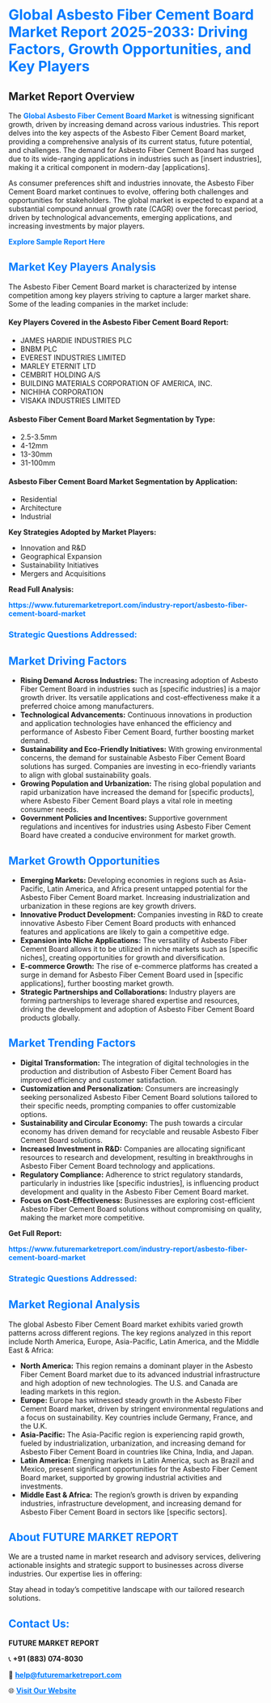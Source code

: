 <h1 style="color: #007BFF;">Global Asbesto Fiber Cement Board Market Report 2025-2033: Driving Factors, Growth Opportunities, and Key Players</h1>

<section id="overview">
<h2>Market Report Overview</h2>
<p>The <a href="https://www.futuremarketreport.com/industry-report/asbesto-fiber-cement-board-market" style="color: #007BFF; text-decoration: none;"><strong>Global Asbesto Fiber Cement Board Market</strong></a> is witnessing significant growth, driven by increasing demand across various industries. This report delves into the key aspects of the Asbesto Fiber Cement Board market, providing a comprehensive analysis of its current status, future potential, and challenges. The demand for Asbesto Fiber Cement Board has surged due to its wide-ranging applications in industries such as [insert industries], making it a critical component in modern-day [applications].</p>
<p>As consumer preferences shift and industries innovate, the Asbesto Fiber Cement Board market continues to evolve, offering both challenges and opportunities for stakeholders. The global market is expected to expand at a substantial compound annual growth rate (CAGR) over the forecast period, driven by technological advancements, emerging applications, and increasing investments by major players.</p>
</section>

<section id="overview">
<p><a href="https://www.futuremarketreport.com/request-sample/reportId=114573" style="color: #007BFF; text-decoration: none;"><strong>Explore Sample Report Here</strong></a></p>
</section>

<section id="key-players">
<h2 style="color: #007BFF;">Market Key Players Analysis</h2>
<p>The Asbesto Fiber Cement Board market is characterized by intense competition among key players striving to capture a larger market share. Some of the leading companies in the market include:</p>
<h4>Key Players Covered in the Asbesto Fiber Cement Board Report:</h4>
<ul><li>JAMES HARDIE INDUSTRIES PLC</li><li>BNBM PLC</li><li>EVEREST INDUSTRIES LIMITED</li><li>MARLEY ETERNIT LTD</li><li>CEMBRIT HOLDING A/S</li><li>BUILDING MATERIALS CORPORATION OF AMERICA, INC.</li><li>NICHIHA CORPORATION</li><li>VISAKA INDUSTRIES LIMITED</li></ul>
<h4>Asbesto Fiber Cement Board Market Segmentation by Type:</h4>
<ul><li>2.5-3.5mm</li><li>4-12mm</li><li>13-30mm</li><li>31-100mm</li></ul>

<h4>Asbesto Fiber Cement Board Market Segmentation by Application:</h4>
<ul><li>Residential</li><li>Architecture</li><li>Industrial</li></ul>
<p><strong>Key Strategies Adopted by Market Players:</strong></p>
<ul>
<li>Innovation and R&D</li>
<li>Geographical Expansion</li>
<li>Sustainability Initiatives</li>
<li>Mergers and Acquisitions</li>
</ul>
</section>

<section>
<p><strong>Read Full Analysis: </strong></p><a href="https://www.futuremarketreport.com/industry-report/asbesto-fiber-cement-board-market" style="color: #007BFF; text-decoration: none;"><strong>https://www.futuremarketreport.com/industry-report/asbesto-fiber-cement-board-market</strong></a>
<h3 style="color: #007BFF;">Strategic Questions Addressed:</h3>
</section>

<section id="driving-factors">
<h2 style="color: #007BFF;">Market Driving Factors</h2>
<ul>
<li><strong>Rising Demand Across Industries:</strong> The increasing adoption of Asbesto Fiber Cement Board in industries such as [specific industries] is a major growth driver. Its versatile applications and cost-effectiveness make it a preferred choice among manufacturers.</li>
<li><strong>Technological Advancements:</strong> Continuous innovations in production and application technologies have enhanced the efficiency and performance of Asbesto Fiber Cement Board, further boosting market demand.</li>
<li><strong>Sustainability and Eco-Friendly Initiatives:</strong> With growing environmental concerns, the demand for sustainable Asbesto Fiber Cement Board solutions has surged. Companies are investing in eco-friendly variants to align with global sustainability goals.</li>
<li><strong>Growing Population and Urbanization:</strong> The rising global population and rapid urbanization have increased the demand for [specific products], where Asbesto Fiber Cement Board plays a vital role in meeting consumer needs.</li>
<li><strong>Government Policies and Incentives:</strong> Supportive government regulations and incentives for industries using Asbesto Fiber Cement Board have created a conducive environment for market growth.</li>
</ul>
</section>

<section id="growth-opportunities">
<h2 style="color: #007BFF;">Market Growth Opportunities</h2>
<ul>
<li><strong>Emerging Markets:</strong> Developing economies in regions such as Asia-Pacific, Latin America, and Africa present untapped potential for the Asbesto Fiber Cement Board market. Increasing industrialization and urbanization in these regions are key growth drivers.</li>
<li><strong>Innovative Product Development:</strong> Companies investing in R&D to create innovative Asbesto Fiber Cement Board products with enhanced features and applications are likely to gain a competitive edge.</li>
<li><strong>Expansion into Niche Applications:</strong> The versatility of Asbesto Fiber Cement Board allows it to be utilized in niche markets such as [specific niches], creating opportunities for growth and diversification.</li>
<li><strong>E-commerce Growth:</strong> The rise of e-commerce platforms has created a surge in demand for Asbesto Fiber Cement Board used in [specific applications], further boosting market growth.</li>
<li><strong>Strategic Partnerships and Collaborations:</strong> Industry players are forming partnerships to leverage shared expertise and resources, driving the development and adoption of Asbesto Fiber Cement Board products globally.</li>
</ul>
</section>

<section id="trending-factors">
<h2 style="color: #007BFF;">Market Trending Factors</h2>
<ul>
<li><strong>Digital Transformation:</strong> The integration of digital technologies in the production and distribution of Asbesto Fiber Cement Board has improved efficiency and customer satisfaction.</li>
<li><strong>Customization and Personalization:</strong> Consumers are increasingly seeking personalized Asbesto Fiber Cement Board solutions tailored to their specific needs, prompting companies to offer customizable options.</li>
<li><strong>Sustainability and Circular Economy:</strong> The push towards a circular economy has driven demand for recyclable and reusable Asbesto Fiber Cement Board solutions.</li>
<li><strong>Increased Investment in R&D:</strong> Companies are allocating significant resources to research and development, resulting in breakthroughs in Asbesto Fiber Cement Board technology and applications.</li>
<li><strong>Regulatory Compliance:</strong> Adherence to strict regulatory standards, particularly in industries like [specific industries], is influencing product development and quality in the Asbesto Fiber Cement Board market.</li>
<li><strong>Focus on Cost-Effectiveness:</strong> Businesses are exploring cost-efficient Asbesto Fiber Cement Board solutions without compromising on quality, making the market more competitive.</li>
</ul>
</section>

<section>
<p><strong>Get Full Report: </strong></p><a href="https://www.futuremarketreport.com/industry-report/asbesto-fiber-cement-board-market" style="color: #007BFF; text-decoration: none;"><strong>https://www.futuremarketreport.com/industry-report/asbesto-fiber-cement-board-market</strong></a>
<h3 style="color: #007BFF;">Strategic Questions Addressed:</h3>
</section>


<section id="regional-analysis">
<h2 style="color: #007BFF;">Market Regional Analysis</h2>
<p>The global Asbesto Fiber Cement Board market exhibits varied growth patterns across different regions. The key regions analyzed in this report include North America, Europe, Asia-Pacific, Latin America, and the Middle East & Africa:</p>
<ul>
<li><strong>North America:</strong> This region remains a dominant player in the Asbesto Fiber Cement Board market due to its advanced industrial infrastructure and high adoption of new technologies. The U.S. and Canada are leading markets in this region.</li>
<li><strong>Europe:</strong> Europe has witnessed steady growth in the Asbesto Fiber Cement Board market, driven by stringent environmental regulations and a focus on sustainability. Key countries include Germany, France, and the U.K.</li>
<li><strong>Asia-Pacific:</strong> The Asia-Pacific region is experiencing rapid growth, fueled by industrialization, urbanization, and increasing demand for Asbesto Fiber Cement Board in countries like China, India, and Japan.</li>
<li><strong>Latin America:</strong> Emerging markets in Latin America, such as Brazil and Mexico, present significant opportunities for the Asbesto Fiber Cement Board market, supported by growing industrial activities and investments.</li>
<li><strong>Middle East & Africa:</strong> The region’s growth is driven by expanding industries, infrastructure development, and increasing demand for Asbesto Fiber Cement Board in sectors like [specific sectors].</li>
</ul>
</section>

<footer>
<h2 style="color: #007BFF;">About FUTURE MARKET REPORT</h2>
<p>We are a trusted name in market research and advisory services, delivering actionable insights and strategic support to businesses across diverse industries. Our expertise lies in offering:</p>

<p>Stay ahead in today’s competitive landscape with our tailored research solutions.</p>

<h2 style="color: #007BFF;">Contact Us:</h2>
<p><strong>FUTURE MARKET REPORT</strong></p>
<p>📞 <strong>+91 (883) 074-8030</strong></p>
<p>📧 <strong><a href="mailto:help@futuremarketreport.com" style="color: #007BFF;">help@futuremarketreport.com</a></strong></p>
<p>🌐 <strong><a href="https://www.futuremarketreport.com/" style="color: #007BFF;">Visit Our Website</a></strong></p>
</footer>